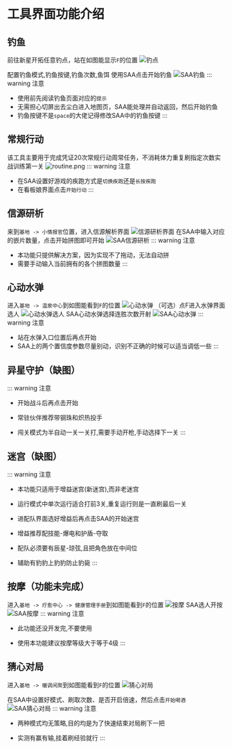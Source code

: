 # 工具界面功能介绍
## 钓鱼
前往新星开拓任意钓点，站在如图能显示`F`的位置
![钓点](/start/img/fishingpoint.png)

配置钓鱼模式,钓鱼按键,钓鱼次数,鱼饵
使用SAA点击开始钓鱼
![SAA钓鱼](/start/img/saafishing.png)
::: warning 注意
* 使用前先阅读钓鱼页面对应的`提示`
* 无需担心切屏出去尘白进入地图页，SAA能处理并自动返回，然后开始钓鱼
* 钓鱼按键不是`space`的大佬记得修改SAA中的钓鱼按键
:::
## 常规行动
该工具主要用于完成凭证20次常规行动周常任务，不消耗体力重复刷指定次数实战训练第一关
![routine.png](/start/img/routine.png)
::: warning 注意
* 在SAA设置好游戏的疾跑方式是`切换疾跑`还是`长按疾跑`
* 在看板娘界面点击`开始行动`
:::
## 信源研析
来到`基地 -> 小情报官`位置，进入信源解析界面
![信源研析界面](/start/img/pieces2.png)
在SAA中输入对应的嵌片数量，点击开始拼图即可开始
![SAA信源研析](/start/img/pieces3.png)
::: warning 注意
* 本功能只提供解决方案，因为实现不了拖动，无法自动拼
* 需要手动输入当前拥有的各个拼图数量
:::
## 心动水弹
进入`基地 -> 温泉中心`到如图能看到`F`的位置
![心动水弹](/start/img/water1.png)
（可选）点F进入水弹界面选人
![心动水弹选人](/start/img/water2.png)
SAA心动水弹选择连胜次数开射
![SAA心动水弹](/start/img/water3.png)
::: warning 注意
* 站在水弹入口位置后再点开始 
* SAA上的两个置信度参数尽量别动，识别不正确的时候可以适当调低一些
:::
## 异星守护（缺图）
:::  warning 注意
* 开始战斗后再点击开始

* 常驻伙伴推荐带钢珠和炽热投手

* 闯关模式为半自动一关一关打,需要手动开枪,手动选择下一关
:::
## 迷宫（缺图）
::: warning 注意
* 本功能只适用于增益迷宫(新迷宫),而非老迷宫

* 运行模式中单次运行适合打前3关,重复运行则是一直刷最后一关

* 进配队界面选好增益后再点击SAA的开始迷宫

* 增益推荐配技能-爆电和护盾-夺取

* 配队必须要有辰星-琼弦,且把角色放在中间位

* 辅助有豹豹上豹豹防止豹毙
:::
## 按摩（功能未完成）
进入`基地 -> 疗愈中心 -> 健康管理手册`到如图能看到`F`的位置
![按摩](/start/img/massage1.png)
SAA选人开按
![SAA按摩](/start/img/massage3.png)
::: warning 注意
* 此功能还没开发完,不要使用

* 使用本功能建议按摩等级大于等于4级
:::
## 猜心对局
进入`基地 -> 暖调闲聚`到如图能看到`F`的位置
![猜心对局](/start/img/suspect1.png)

在SAA中设置好模式、刷取次数、是否开启倍速，然后点击`开始喝酒`
![SAA猜心对局](/start/img/suspect2.png)
::: warning 注意
* 两种模式均无策略,目的均是为了快速结束对局刷下一把

* 实测有赢有输,挂着刷经验就行
:::
